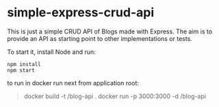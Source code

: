# simple-express-crud-api
This is just a simple CRUD API of Blogs made with Express. The aim is to provide an API as starting point to other implementations or tests.

To start it, install Node and run:

```
npm install
npm start
```

to run in docker run next from application root:
 > docker build -t <your username>/blog-api .
 > docker run -p 3000:3000 -d <your username>/blog-api



